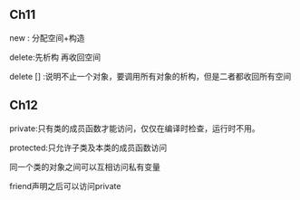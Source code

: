 



## Ch11

new : 分配空间+构造

delete:先析构 再收回空间

delete [] :说明不止一个对象，要调用所有对象的析构，但是二者都收回所有空间





## Ch12

private:只有类的成员函数才能访问，仅仅在编译时检查，运行时不用。 

protected:只允许子类及本类的成员函数访问

同一个类的对象之间可以互相访问私有变量

friend声明之后可以访问private